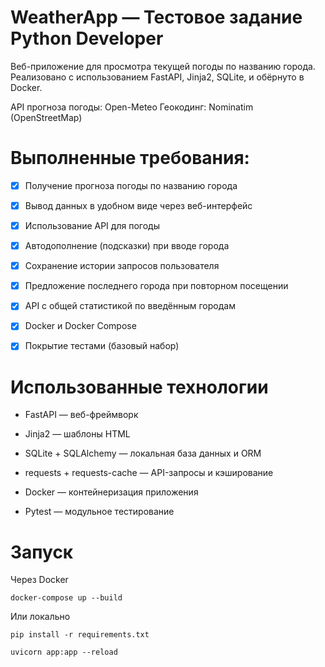 # WeatherApp — Тестовое задание Python Developer

Веб-приложение для просмотра текущей погоды по названию города. Реализовано с использованием FastAPI, Jinja2, SQLite, и обёрнуто в Docker.

API прогноза погоды: Open-Meteo
Геокодинг: Nominatim (OpenStreetMap)

# Выполненные требования:

- [x] Получение прогноза погоды по названию города

- [x] Вывод данных в удобном виде через веб-интерфейс

- [x] Использование API для погоды

- [x] Автодополнение (подсказки) при вводе города

- [x] Сохранение истории запросов пользователя

- [x] Предложение последнего города при повторном посещении

- [x] API с общей статистикой по введённым городам

- [x] Docker и Docker Compose

- [x] Покрытие тестами (базовый набор)

# Использованные технологии

 - FastAPI — веб-фреймворк

 - Jinja2 — шаблоны HTML

 - SQLite + SQLAlchemy — локальная база данных и ORM

 - requests + requests-cache — API-запросы и кэширование

 - Docker — контейнеризация приложения

 - Pytest — модульное тестирование

 # Запуск

 Через Docker
 
 ```docker-compose up --build```

 Или локально
 
 ```pip install -r requirements.txt```
 
```uvicorn app:app --reload```
